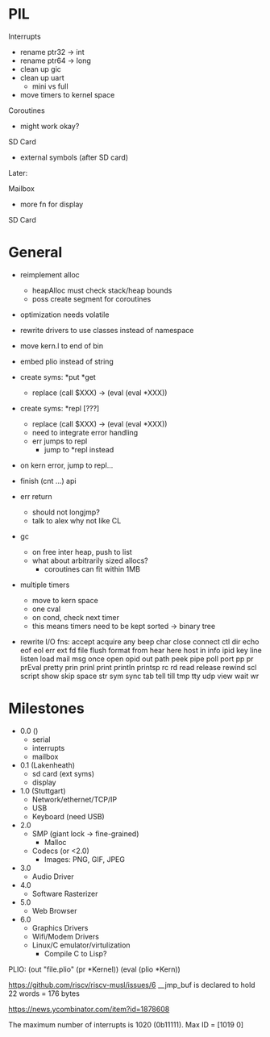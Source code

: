 PIL
===

Interrupts
* rename ptr32 -> int
* rename ptr64 -> long
* clean up gic
* clean up uart
  * mini vs full
* move timers to kernel space

Coroutines
* might work okay?

SD Card
* external symbols (after SD card)

Later:

Mailbox
* more fn for display

SD Card

General
=======
* reimplement alloc
  * heapAlloc must check stack/heap bounds
  * poss create segment for coroutines
* optimization needs volatile
* rewrite drivers to use classes instead of namespace
* move kern.l to end of bin
* embed plio instead of string
* create syms: *put *get
  * replace (call $XXX) -> (eval (eval *XXX))
* create syms: *repl [???]
  * replace (call $XXX) -> (eval (eval *XXX))
  * need to integrate error handling
  * err jumps to repl
    * jump to *repl instead  
* on kern error, jump to repl...

* finish (cnt ...) api
* err return
  * should not longjmp?
  * talk to alex why not like CL
* gc
  * on free inter heap, push to list
  * what about arbitrarily sized allocs?
    * coroutines can fit within 1MB

* multiple timers
  * move to kern space
  * one cval
  * on cond, check next timer
  * this means timers need to be kept sorted -> binary tree

* rewrite I/O fns:
  accept acquire any beep char close connect ctl dir echo eof eol err ext fd file flush format from hear here host in info ipid key line listen load mail msg once open opid out path peek pipe poll port pp pr prEval pretty prin prinl print println printsp rc rd read release rewind scl script show skip space str sym sync tab tell till tmp tty udp view wait wr
  

# Milestones
  
* 0.0 ()
  * serial
  * interrupts
  * mailbox
* 0.1 (Lakenheath)
  * sd card (ext syms)
  * display
* 1.0 (Stuttgart)
  * Network/ethernet/TCP/IP
  * USB
  * Keyboard (need USB)
* 2.0
  * SMP (giant lock -> fine-grained)
    * Malloc
  * Codecs (or <2.0)
    * Images: PNG, GIF, JPEG
* 3.0
  * Audio Driver
* 4.0
  * Software Rasterizer
* 5.0
  * Web Browser
* 6.0
  * Graphics Drivers
  * Wifi/Modem Drivers
  * Linux/C emulator/virtulization
    * Compile C to Lisp?

PLIO:
(out "file.plio" (pr *Kernel))
(eval (plio *Kern))

https://github.com/riscv/riscv-musl/issues/6
__jmp_buf is declared to hold 22 words = 176 bytes

https://news.ycombinator.com/item?id=1878608

The maximum number of interrupts is 1020 (0b11111). Max ID = [1019 0]
